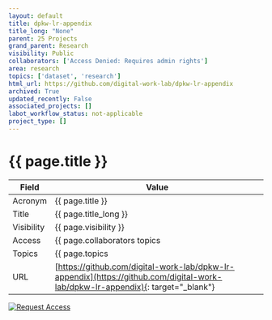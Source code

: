 ```yaml
---
layout: default
title: dpkw-lr-appendix
title_long: "None"
parent: 25 Projects
grand_parent: Research
visibility: Public
collaborators: ['Access Denied: Requires admin rights']
area: research
topics: ['dataset', 'research']
html_url: https://github.com/digital-work-lab/dpkw-lr-appendix
archived: True
updated_recently: False
associated_projects: []
labot_workflow_status: not-applicable
project_type: []
---
```


# {{ page.title }}

Field               | Value
------------------- | ----------------------------------
Acronym             | {{ page.title }}
Title               | {{ page.title_long }}
Visibility          | {{ page.visibility }}
Access              | {{ page.collaborators topics | join: ", "}}
Topics              | {{ page.topics | join: ", " }}
URL                 | [https://github.com/digital-work-lab/dpkw-lr-appendix](https://github.com/digital-work-lab/dpkw-lr-appendix){: target="_blank"}

[![Request Access](https://img.shields.io/badge/Request-Access-blue?style=for-the-badge)](https://github.com/digital-work-lab/handbook/issues/new?assignees=geritwagner&labels=access+request&template=request-repo-access.md&title=%5BAccess+Request%5D+Request+for+access+to+repository)
